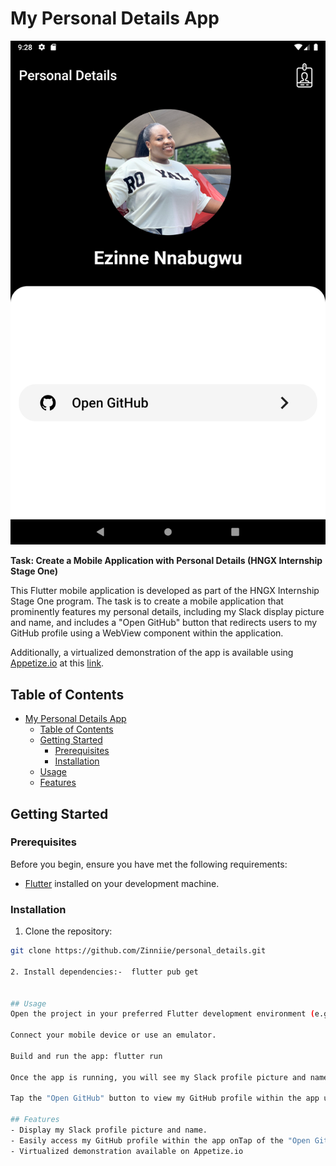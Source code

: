 # My Personal Details App

![App Screenshot](assets/png/app_screenshot.png)

**Task: Create a Mobile Application with Personal Details (HNGX Internship Stage One)**

This Flutter mobile application is developed as part of the HNGX Internship Stage One program. The task is to create a mobile application that prominently features my personal details, including my Slack display picture and name, and includes a "Open GitHub" button that redirects users to my GitHub profile using a WebView component within the application.

Additionally, a virtualized demonstration of the app is available using [Appetize.io](https://appetize.io/) at this [link](https://appetize.io/app/upzo5hnh2ixhbarei7iaguvbgm?device=pixel4&osVersion=11.0&scale=75).

## Table of Contents
- [My Personal Details App](#my-personal-details-app)
  - [Table of Contents](#table-of-contents)
  - [Getting Started](#getting-started)
    - [Prerequisites](#prerequisites)
    - [Installation](#installation)
  - [Usage](#usage)
  - [Features](#features)


## Getting Started
### Prerequisites

Before you begin, ensure you have met the following requirements:
- [Flutter](https://flutter.dev/) installed on your development machine.

### Installation

1. Clone the repository:

```bash
git clone https://github.com/Zinniie/personal_details.git

2. Install dependencies:-  flutter pub get


## Usage
Open the project in your preferred Flutter development environment (e.g., Visual Studio Code or Android Studio).

Connect your mobile device or use an emulator.

Build and run the app: flutter run

Once the app is running, you will see my Slack profile picture and name on the main screen.

Tap the "Open GitHub" button to view my GitHub profile within the app using a WebView component.

## Features
- Display my Slack profile picture and name.
- Easily access my GitHub profile within the app onTap of the "Open Github" button.
- Virtualized demonstration available on Appetize.io

